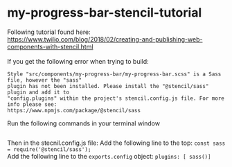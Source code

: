 # my-progress-bar-stencil-tutorial

Following tutorial found here:<br />
https://www.twilio.com/blog/2018/02/creating-and-publishing-web-components-with-stencil.html<br />
<br />
If you get the following error when trying to build:
```style error
Style "src/components/my-progress-bar/my-progress-bar.scss" is a Sass file, however the "sass"
plugin has not been installed. Please install the "@stencil/sass" plugin and add it to
"config.plugins" within the project's stencil.config.js file. For more info please see:
https://www.npmjs.com/package/@stencil/sass
```

Run the following commands in your terminal window
```npm install @stencil/sass
```

Then in the stecnil.config.js file:
Add the following line to the top: `const sass = require('@stencil/sass');`<br />
Add the following line to the `exports.config` object: `plugins: [ sass()]`